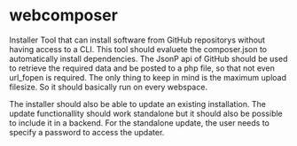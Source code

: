 # webcomposer
Installer Tool that can install software from GitHub repositorys without having access to a CLI. This tool should evaluete the composer.json to automatically install dependencies. The JsonP api of GitHub should be used to retrieve the required data and be posted to a php file, so that not even url_fopen is required. The only thing to keep in mind is the maximum upload filesize. So it should basically run on every webspace. 

The installer should also be able to update an existing installation. The update functionallity should work standalone but it should also be possible to include it in a backend. For the standalone update, the user needs to specify a password to access the updater.
